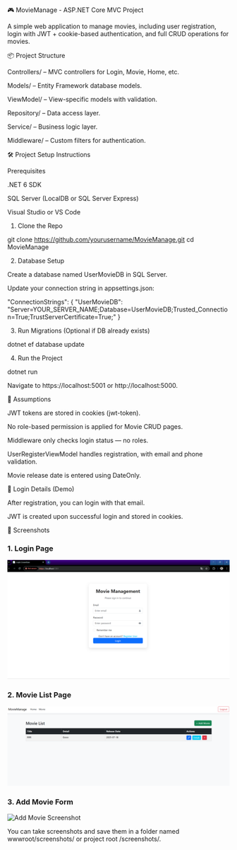 🎮 MovieManage - ASP.NET Core MVC Project

A simple web application to manage movies, including user registration, login with JWT + cookie-based authentication, and full CRUD operations for movies.

📦 Project Structure

Controllers/ – MVC controllers for Login, Movie, Home, etc.

Models/ – Entity Framework database models.

ViewModel/ – View-specific models with validation.

Repository/ – Data access layer.

Service/ – Business logic layer.

Middleware/ – Custom filters for authentication.

🛠️ Project Setup Instructions

Prerequisites

.NET 6 SDK

SQL Server (LocalDB or SQL Server Express)

Visual Studio or VS Code

1. Clone the Repo

git clone https://github.com/yourusername/MovieManage.git
cd MovieManage

2. Database Setup

Create a database named UserMovieDB in SQL Server.

Update your connection string in appsettings.json:

"ConnectionStrings": {
  "UserMovieDB": "Server=YOUR_SERVER_NAME;Database=UserMovieDB;Trusted_Connection=True;TrustServerCertificate=True;"
}

3. Run Migrations (Optional if DB already exists)

dotnet ef database update

4. Run the Project

dotnet run

Navigate to https://localhost:5001 or http://localhost:5000.

🤛 Assumptions

JWT tokens are stored in cookies (jwt-token).

No role-based permission is applied for Movie CRUD pages.

Middleware only checks login status — no roles.

UserRegisterViewModel handles registration, with email and phone validation.

Movie release date is entered using DateOnly.

🔐 Login Details (Demo)

After registration, you can login with that email.

JWT is created upon successful login and stored in cookies.

📸 Screenshots

### 1. Login Page

![Login Screenshot](wwwroot/screenshots/login.png)

### 2. Movie List Page

![Movie List Screenshot](wwwroot/screenshots/movielist.png)

### 3. Add Movie Form

![Add Movie Screenshot](wwwroot/screenshots/create.png)



You can take screenshots and save them in a folder named wwwroot/screenshots/ or project root /screenshots/.

